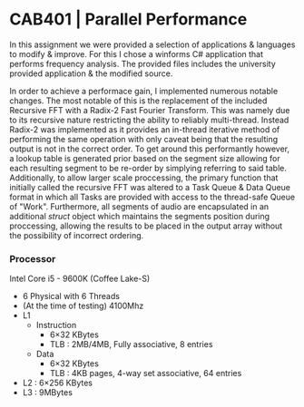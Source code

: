 # CAB401 | Parallel Performance
In this assignment we were provided a selection of applications & languages to modify & improve. For this I chose a winforms C# application that performs frequency analysis.
The provided files includes the university provided application & the modified source.

In order to achieve a performace gain, I implemented numerous notable changes. The most notable of this is the replacement of the included Recursive FFT with a Radix-2 Fast Fourier Transform.
This was namely due to its recursive nature restricting the ability to reliably multi-thread. Instead Radix-2 was implemented as it provides an in-thread iterative method of performing the same operation with only caveat being that the resulting output is not in the correct order. To get around this performantly however, a lookup table is generated prior based on the segment size allowing for each resulting segment to be re-order by simplying referring to said table.
Additionally, to allow larger scale proccessing, the primary function that initially called the recursive FFT was altered to a Task Queue & Data Queue format in which all Tasks are provided with access to the thread-safe Queue of "Work". Furthermore, all segments of audio are encapsulated in an additional *struct* object which maintains the segments position during proccessing, allowing the results to be placed in the output array without the possibility of incorrect ordering.


### Processor
Intel Core i5 - 9600K (Coffee Lake-S)
 - 6 Physical with 6 Threads
 - (At the time of testing) 4100Mhz
 - L1 
	 - Instruction
		 - 6×32 KBytes
		 - TLB : 2MB/4MB, Fully associative, 8 entries
	 - Data
		 - 6×32 KBytes
		 - TLB : 4KB pages, 4-way set associative, 64 entries
 - L2 : 6×256 KBytes
 - L3 : 9MBytes